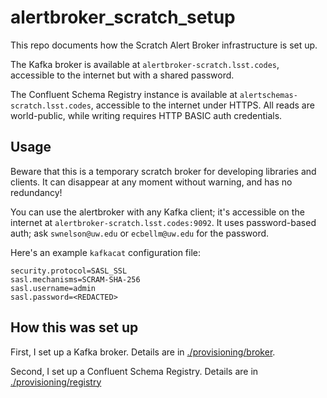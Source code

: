 # alertbroker_scratch_setup #

This repo documents how the Scratch Alert Broker infrastructure is set up.

The Kafka broker is available at `alertbroker-scratch.lsst.codes`, accessible to
the internet but with a shared password.

The Confluent Schema Registry instance is available at
`alertschemas-scratch.lsst.codes`, accessible to the internet under HTTPS. All
reads are world-public, while writing requires HTTP BASIC auth credentials.

## Usage

Beware that this is a temporary scratch broker for developing libraries and
clients. It can disappear at any moment without warning, and has no redundancy!

You can use the alertbroker with any Kafka client; it's accessible on the
internet at `alertbroker-scratch.lsst.codes:9092`. It uses password-based auth;
ask `swnelson@uw.edu` or `ecbellm@uw.edu` for the password.

Here's an example `kafkacat` configuration file:

```
security.protocol=SASL_SSL
sasl.mechanisms=SCRAM-SHA-256
sasl.username=admin
sasl.password=<REDACTED>
```

## How this was set up

First, I set up a Kafka broker. Details are in
[./provisioning/broker](./provisioning/broker).

Second, I set up a Confluent Schema Registry. Details are in
[./provisioning/registry](./provisioning/registry)
